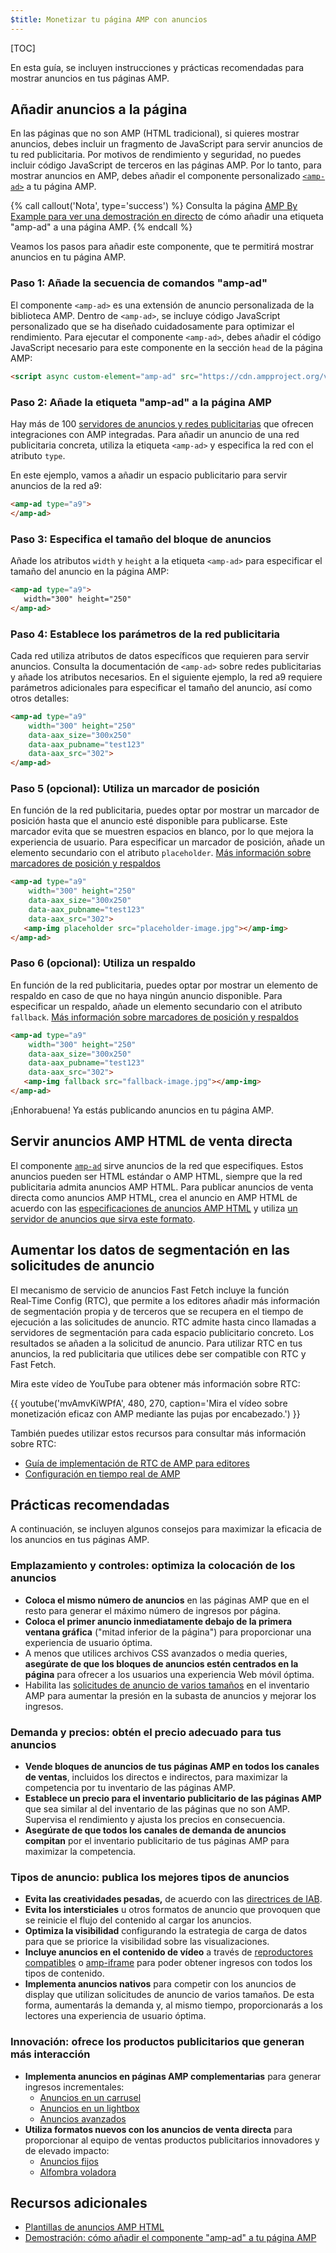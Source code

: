 ```yaml
---
$title: Monetizar tu página AMP con anuncios
---
```


[TOC]

En esta guía, se incluyen instrucciones y prácticas recomendadas para mostrar anuncios en tus páginas AMP.

## Añadir anuncios a la página

En las páginas que no son AMP (HTML tradicional), si quieres mostrar anuncios, debes incluir un fragmento de JavaScript para servir anuncios de tu red publicitaria.  Por motivos de rendimiento y seguridad, no puedes incluir código JavaScript de terceros en las páginas AMP.  Por lo tanto, para mostrar anuncios en AMP, debes añadir el componente personalizado [`<amp-ad>`](/es/docs/reference/components/amp-ad.html) a tu página AMP.

{% call callout('Nota', type='success') %}
Consulta la página [AMP By Example para ver una demostración en directo](https://ampbyexample.com/components/amp-ad/) de cómo añadir una etiqueta "amp-ad" a una página AMP.
{% endcall %}

Veamos los pasos para añadir este componente, que te permitirá mostrar anuncios en tu página AMP.

### Paso 1: Añade la secuencia de comandos "amp-ad"

El componente `<amp-ad>` es una extensión de anuncio personalizada de la biblioteca AMP. Dentro de `<amp-ad>`, se incluye código JavaScript personalizado que se ha diseñado cuidadosamente para optimizar el rendimiento. Para ejecutar el componente `<amp-ad>`, debes añadir el código JavaScript necesario para este componente en la sección `head` de la página AMP:

```html
<script async custom-element="amp-ad" src="https://cdn.ampproject.org/v0/amp-ad-0.1.js"></script>
```

### Paso 2: Añade la etiqueta "amp-ad" a la página AMP

Hay más de 100 [servidores de anuncios y redes publicitarias](/es/docs/ads/ads_vendors.html) que ofrecen integraciones con AMP integradas.  Para añadir un anuncio de una red publicitaria concreta, utiliza la etiqueta `<amp-ad>` y especifica la red con el atributo `type`.

En este ejemplo, vamos a añadir un espacio publicitario para servir anuncios de la red a9: 

```html
<amp-ad type="a9">
</amp-ad>
```

### Paso 3: Especifica el tamaño del bloque de anuncios

Añade los atributos `width` y `height` a la etiqueta `<amp-ad>`  para especificar el tamaño del anuncio en la página AMP: 

```html hl_lines="2"
<amp-ad type="a9">
   width="300" height="250"
</amp-ad>
```

### Paso 4: Establece los parámetros de la red publicitaria

Cada red utiliza atributos de datos específicos que requieren para servir anuncios.  Consulta la documentación de `<amp-ad>` sobre redes publicitarias y añade los atributos necesarios. En el siguiente ejemplo, la red a9 requiere parámetros adicionales para especificar el tamaño del anuncio, así como otros detalles:

```html hl_lines="3 4 5"
<amp-ad type="a9"
    width="300" height="250"
    data-aax_size="300x250"
    data-aax_pubname="test123"
    data-aax_src="302">
</amp-ad>
```

### Paso 5 (opcional): Utiliza un marcador de posición 

En función de la red publicitaria, puedes optar por mostrar un marcador de posición hasta que el anuncio esté disponible para publicarse. Este marcador evita que se muestren espacios en blanco, por lo que mejora la experiencia de usuario.  Para especificar un marcador de posición, añade un elemento secundario con el atributo `placeholder`. [Más información sobre marcadores de posición y respaldos](/es/docs/design/responsive/placeholders.html)

```html hl_lines="6"
<amp-ad type="a9"
    width="300" height="250"
    data-aax_size="300x250"
    data-aax_pubname="test123"
    data-aax_src="302">
   <amp-img placeholder src="placeholder-image.jpg"></amp-img>
</amp-ad>
```

### Paso 6 (opcional): Utiliza un respaldo 

En función de la red publicitaria, puedes optar por mostrar un elemento de respaldo en caso de que no haya ningún anuncio disponible. Para especificar un respaldo, añade un elemento secundario con el atributo `fallback`. [Más información sobre marcadores de posición y respaldos](/es/docs/design/responsive/placeholders.html)

```html hl_lines="6"
<amp-ad type="a9"
    width="300" height="250"
    data-aax_size="300x250"
    data-aax_pubname="test123"
    data-aax_src="302">
   <amp-img fallback src="fallback-image.jpg"></amp-img>
</amp-ad>
```

¡Enhorabuena! Ya estás publicando anuncios en tu página AMP.

## Servir anuncios AMP HTML de venta directa

El componente [`amp-ad`](/es/docs/reference/components/amp-ad.html) sirve anuncios de la red que especifiques.  Estos anuncios pueden ser HTML estándar o AMP HTML, siempre que la red publicitaria admita anuncios AMP HTML. Para publicar anuncios de venta directa como anuncios AMP HTML, crea el anuncio en AMP HTML de acuerdo con las [especificaciones de anuncios AMP HTML](/es/docs/ads/a4a_spec.html) y utiliza [un servidor de anuncios que sirva este formato](https://github.com/ampproject/amphtml/blob/master/ads/google/a4a/docs/a4a-readme.md#publishers).

## Aumentar los datos de segmentación en las solicitudes de anuncio

El mecanismo de servicio de anuncios Fast Fetch incluye la función Real‑Time Config (RTC), que permite a los editores añadir más información de segmentación propia y de terceros que se recupera en el tiempo de ejecución a las solicitudes de anuncio. RTC admite hasta cinco llamadas a servidores de segmentación para cada espacio publicitario concreto. Los resultados se añaden a la solicitud de anuncio.  Para utilizar RTC en tus anuncios, la red publicitaria que utilices debe ser compatible con RTC y Fast Fetch.  

Mira este vídeo de YouTube para obtener más información sobre RTC:

{{ youtube('mvAmvKiWPfA', 480, 270, caption='Mira el vídeo sobre monetización eficaz con AMP mediante las pujas por encabezado.') }}

También puedes utilizar estos recursos para consultar más información sobre RTC:

*   [Guía de implementación de RTC de AMP para editores](https://github.com/ampproject/amphtml/blob/master/extensions/amp-a4a/rtc-publisher-implementation-guide.md)
*   [Configuración en tiempo real de AMP](https://github.com/ampproject/amphtml/blob/master/extensions/amp-a4a/rtc-documentation.md)


## Prácticas recomendadas

A continuación, se incluyen algunos consejos para maximizar la eficacia de los anuncios en tus páginas AMP.


### Emplazamiento y controles: optimiza la colocación de los anuncios

*   **Coloca el mismo número de anuncios** en las páginas AMP que en el resto para generar el máximo número de ingresos por página.
*   **Coloca el primer anuncio inmediatamente debajo de la primera ventana gráfica** ("mitad inferior de la página") para proporcionar una experiencia de usuario óptima.
*   A menos que utilices archivos CSS avanzados o media queries, **asegúrate de que los bloques de anuncios estén centrados en la página** para ofrecer a los usuarios una experiencia Web móvil óptima.
*   Habilita las [solicitudes de anuncio de varios tamaños](https://github.com/ampproject/amphtml/blob/master/ads/README.md#support-for-multi-size-ad-requests) en el inventario AMP para aumentar la presión en la subasta de anuncios y mejorar los ingresos.

### Demanda y precios: obtén el precio adecuado para tus anuncios

*   **Vende bloques de anuncios de tus páginas AMP en todos los canales de ventas**, incluidos los directos e indirectos, para maximizar la competencia por tu inventario de las páginas AMP.
*   **Establece un precio para el inventario publicitario de las páginas AMP** que sea similar al del inventario de las páginas que no son AMP. Supervisa el rendimiento y ajusta los precios en consecuencia.
*   **Asegúrate de que todos los canales de demanda de anuncios compitan** por el inventario publicitario de tus páginas AMP para maximizar la competencia.

### Tipos de anuncio: publica los mejores tipos de anuncios

*   **Evita las creatividades pesadas,** de acuerdo con las [directrices de IAB](http://www.iab.com/wp-content/uploads/2015/11/IAB_Display_Mobile_Creative_Guidelines_HTML5_2015.pdf).
*   **Evita los intersticiales** u otros formatos de anuncio que provoquen que se reinicie el flujo del contenido al cargar los anuncios.
*   **Optimiza la visibilidad** configurando la estrategia de carga de datos para que se priorice la visibilidad sobre las visualizaciones.
*   **Incluye anuncios en el contenido de vídeo** a través de [reproductores compatibles](/es/docs/reference/components.html#media) o [amp-iframe](https://ampbyexample.com/components/amp-iframe/) para poder obtener ingresos con todos los tipos de contenido.
*   **Implementa anuncios nativos** para competir con los anuncios de display que utilizan solicitudes de anuncio de varios tamaños. De esta forma, aumentarás la demanda y, al mismo tiempo, proporcionarás a los lectores una experiencia de usuario óptima.

### Innovación: ofrece los productos publicitarios que generan más interacción

*   **Implementa anuncios en páginas AMP complementarias** para generar ingresos incrementales:
    *   [Anuncios en un carrusel](https://ampbyexample.com/amp-ads/advanced_ads/carousel_ad/)
    *   [Anuncios en un lightbox](https://ampbyexample.com/amp-ads/experimental_ads/lightbox_ad/)
    *   [Anuncios avanzados](https://ampbyexample.com/amp-ads/#amp-ads/advanced_ads)
*   **Utiliza formatos nuevos con los anuncios de venta directa** para proporcionar al equipo de ventas productos publicitarios innovadores y de elevado impacto:
    *   [Anuncios fijos](https://ampbyexample.com/components/amp-sticky-ad/)
    *   [Alfombra voladora](https://ampbyexample.com/components/amp-fx-flying-carpet/)

## Recursos adicionales

*   [Plantillas de anuncios AMP HTML](https://ampbyexample.com/amp-ads/#amp-ads/advanced_ads)
*   [Demostración: cómo añadir el componente "amp-ad" a tu página AMP](https://ampbyexample.com/components/amp-ad/)
 

